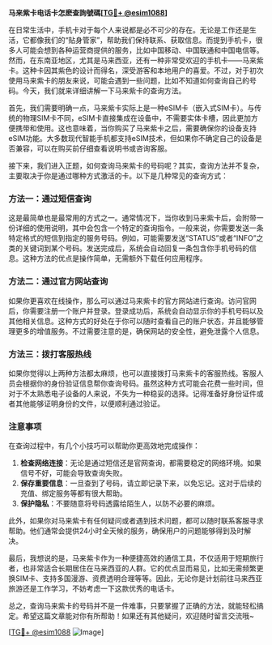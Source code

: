 **马来紫卡电话卡怎麽查詢號碼[[TG💪+ @esim1088](https://t.me/s/esim1088)]**

在日常生活中，手机卡对于每个人来说都是必不可少的存在。无论是工作还是生活，它都像我们的“贴身管家”，帮助我们保持联系、获取信息。而提到手机卡，很多人可能会想到各种运营商提供的服务，比如中国移动、中国联通和中国电信等。然而，在东南亚地区，尤其是马来西亚，还有一种非常受欢迎的手机卡——马来紫卡。这种卡因其紫色的设计而得名，深受游客和本地用户的喜爱。不过，对于初次使用马来紫卡的朋友来说，可能会遇到一些问题，比如不知道如何查询自己的号码。今天，我们就来详细讲解一下马来紫卡的查询方法。

首先，我们需要明确一点，马来紫卡实际上是一种eSIM卡（嵌入式SIM卡）。与传统的物理SIM卡不同，eSIM卡直接集成在设备中，不需要实体卡槽，因此更加方便携带和使用。这也意味着，当你购买了马来紫卡之后，需要确保你的设备支持eSIM功能。大多数现代智能手机都支持eSIM技术，但如果你不确定自己的设备是否兼容，可以在购买前仔细查看说明书或咨询客服。

接下来，我们进入正题，如何查询马来紫卡的号码呢？其实，查询方法并不复杂，主要取决于你是通过哪种方式激活的卡。以下是几种常见的查询方式：

### 方法一：通过短信查询
这是最简单也是最常用的方式之一。通常情况下，当你收到马来紫卡后，会附带一份详细的使用说明，其中会包含一个特定的查询指令。一般来说，你需要发送一条特定格式的短信到指定的服务号码。例如，可能需要发送“STATUS”或者“INFO”之类的关键词到某个号码。发送完成后，系统会自动回复一条包含你手机号码的信息。这种方法的优点是操作简单，无需额外下载任何应用程序。

### 方法二：通过官方网站查询
如果你更喜欢在线操作，那么可以通过马来紫卡的官方网站进行查询。访问官网后，你需要注册一个账户并登录。登录成功后，系统会自动显示你的手机号码以及其他相关信息。这种方式的好处在于你可以随时查看自己的账户状态，并且能够管理更多的增值服务。不过需要注意的是，确保网站的安全性，避免泄露个人信息。

### 方法三：拨打客服热线
如果你觉得以上两种方法都太麻烦，也可以直接拨打马来紫卡的客服热线。客服人员会根据你的身份验证信息帮你查询号码。虽然这种方式可能会花费一些时间，但对于不太熟悉电子设备的人来说，不失为一种稳妥的选择。记得准备好身份证件或者其他能够证明身份的文件，以便顺利通过验证。

### 注意事项
在查询过程中，有几个小技巧可以帮助你更高效地完成操作：
1. **检查网络连接**：无论是通过短信还是官网查询，都需要稳定的网络环境。如果信号不好，可能会导致查询失败。
2. **保存重要信息**：一旦查到了号码，请立即记录下来，以免忘记。这对于后续的充值、绑定服务等都有很大帮助。
3. **保护隐私**：不要随意将号码透露给陌生人，以防不必要的麻烦。

此外，如果你对马来紫卡有任何疑问或者遇到技术问题，都可以随时联系客服寻求帮助。他们通常会提供24小时全天候的服务，确保用户的问题能够得到及时解决。

最后，我想说的是，马来紫卡作为一种便捷高效的通信工具，不仅适用于短期旅行者，也非常适合长期居住在马来西亚的人群。它的优点显而易见，比如无需频繁更换SIM卡、支持多国漫游、资费透明合理等等。因此，无论你是计划前往马来西亚旅游还是工作学习，不妨考虑一下这款优秀的电话卡。

总之，查询马来紫卡的号码并不是一件难事，只要掌握了正确的方法，就能轻松搞定。希望这篇文章能对你有所帮助！如果还有其他疑问，欢迎随时留言交流哦~

[[TG💪+ @esim1088](https://t.me/s/esim1088) ![Image](https://i.postimg.cc/4NQfJmqS/Snipaste-2025-05-13-00-14-12.png)]